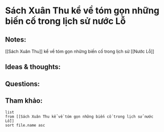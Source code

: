 # Sách Xuân Thu kể về tóm gọn những biến cố trong lịch sử nước Lỗ

## Notes:
[[Sách Xuân Thu]] kể về tóm gọn những biến cố trong lịch sử [[Nước Lỗ]]

## Ideas & thoughts:

## Questions:


## Tham khảo:
```dataview
list
from [[Sách Xuân Thu kể về tóm gọn những biến cố trong lịch sử nước Lỗ]]
sort file.name asc
```
